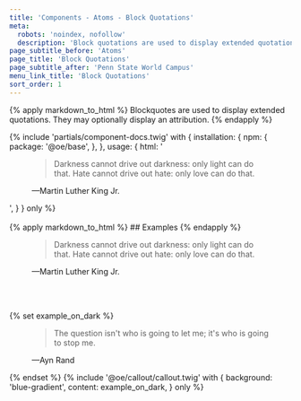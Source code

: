 ```yaml
---
title: 'Components - Atoms - Block Quotations'
meta:
  robots: 'noindex, nofollow'
  description: 'Block quotations are used to display extended quotations.'
page_subtitle_before: 'Atoms'
page_title: 'Block Quotations'
page_subtitle_after: 'Penn State World Campus'
menu_link_title: 'Block Quotations'
sort_order: 1
---
```

{% apply markdown_to_html %}
  Blockquotes are used to display extended quotations. They may optionally display an attribution.
{% endapply %}

{% include 'partials/component-docs.twig' with {
  installation: {
    npm: {
      package: '@oe/base',
    },
  },
  usage: {
    html: '<figure>
  <blockquote>Darkness cannot drive out darkness: only light can do that. Hate cannot drive out hate: only love can do that.</blockquote>
  <figcaption>—Martin Luther King Jr.</figcaption>
</figure>',
  }
} only %}

<br>
<br>
{% apply markdown_to_html %}
  ## Examples
{% endapply %}

<figure>
  <blockquote>Darkness cannot drive out darkness: only light can do that. Hate cannot drive out hate: only love can do that.</blockquote>
  <figcaption>—Martin Luther King Jr.</figcaption>
</figure>
<br>
<br>

{% set example_on_dark %}
  <figure>
    <blockquote>The question isn't who is going to let me; it's who is going to stop me.</blockquote>
    <figcaption>—Ayn Rand</figcaption>
  </figure>
{% endset %}
{% include '@oe/callout/callout.twig' with {
  background: 'blue-gradient',
  content: example_on_dark,
} only %}
